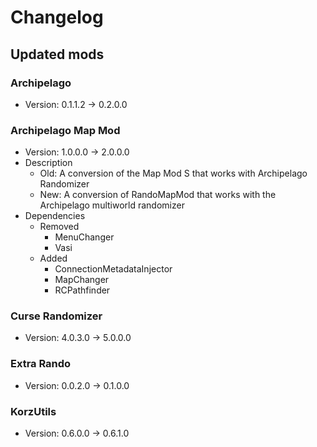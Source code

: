 # Changelog


## Updated mods

### Archipelago

- Version: 0.1.1.2 -> 0.2.0.0

### Archipelago Map Mod

- Version: 1.0.0.0 -> 2.0.0.0
- Description
  + Old: A conversion of the
            Map Mod S that works with Archipelago Randomizer
  + New: A conversion of RandoMapMod that works with the Archipelago multiworld randomizer
- Dependencies
  + Removed
    - MenuChanger
    - Vasi
  + Added
    - ConnectionMetadataInjector
    - MapChanger
    - RCPathfinder

### Curse Randomizer

- Version: 4.0.3.0 -> 5.0.0.0

### Extra Rando

- Version: 0.0.2.0 -> 0.1.0.0

### KorzUtils

- Version: 0.6.0.0 -> 0.6.1.0

